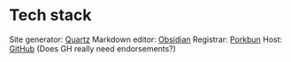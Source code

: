 # Tech stack
Site generator: [Quartz](https://quartz.jzhao.xyz/)
Markdown editor: [Obsidian](https://obsidian.md/)
Registrar: [Porkbun](https://porkbun.com/)
Host: [GitHub](https://github.com/) (Does GH really need endorsements?)


